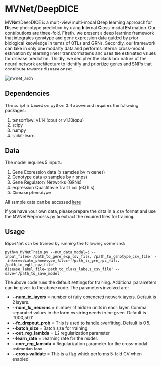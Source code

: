 # MVNet/DeepDICE

MVNet/DeepDICE is a multi-view multi-modal **D**eep learning approach for **D**isese phenotype prediction by using **I**nternal **C**ross-modal **E**stimation. Our contributions are three-fold. Firstly, we present a deep learning framework that integrates genotype and gene expression data guided by prior biological knowledge in terms of QTLs and GRNs. Secondly, our framework can take in only one modality data and performs internal cross-modal estimation by learning linear transformations and uses the estimated values for disease prediction. Thirdly, we decipher the black box nature of the neural network architecture to identify and prioritize genes and SNPs that contribute towards disease onset. 


<!--![DeepDICE Architecture](https://user-images.githubusercontent.com/18314073/124612169-bc616880-de37-11eb-969a-16dc36ca0767.png)-->
<!--![bipodnet_architecture](https://user-images.githubusercontent.com/18314073/125311395-fed3eb00-e2f8-11eb-9719-289f396bd496.png)-->
![mvnet_arch](https://user-images.githubusercontent.com/18314073/141710663-6184ebd6-90e3-49cf-81a8-1c5d99f1a055.png)


## Dependencies
The script is based on python 3.4 above and requires the following packages:
1. tensorflow: v1.14 (cpu) or v1.10(gpu)
2. scipy
3. numpy
4. scikit-learn

## Data
The model requires 5 inputs:
1. Gene Expression data (p samples by m genes)
2. Genotype data (p samples by n snps)
3. Gene Regulatory Networks (GRNs)
4. expression Quantitavie Trait Loci (eQTLs)
5. Disease phenotype

All sample data can be accessed [here](http://resource.psychencode.org)

If you have your own data, please prepare the data in a .csv format and use the MVNetPreprocess.py to extract the required files for training.

## Usage
BipodNet can be trained by running the following command:

```
python MVNetTrain.py --num_data_modal=2 --input_files='/path_to_gene_exp_csv_file, /path_to_genotype_csv_file' --intermediate_phenotype_files='/path_to_grn_npz_file, /path_to_eqtl_npz_file' --disease_label_file='path_to_class_labels_csv_file' --save='/path_to_save_model'
```

The above code runs the default settings for training. Additional parameters can be given to the above code. The parameters involved are:
* **--num_fc_layers** = number of fully conencted network layers. Default is 2 layers.
* **--num_fc_neurons** = number of hidden units in each layer. Comma separated values in the form os string needs to be given. Default is '1000,500'
* **--fc_dropout_prob** = This is used to handle overfitting. Default is 0.5.
* **--batch_size** = Batch size for training.
* **--out_reg_lambda** = L2 regularization parameter
* **--learn_rate** = Learning rate for the model.
* **--corr_reg_lambda** = Regularization parameter for the cross-modal estimation loss.
* **--cross-validate** = This is a flag which performs 5-fold CV when enabled
